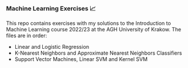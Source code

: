 ### Machine Learning Exercises 📈
This repo contains exercises with my solutions to the Introduction to Machine Learning course 2022/23 at the AGH University of Krakow. The files are in order:
- Linear and Logistic Regression
- K-Nearest Neighbors and Approximate Nearest Neighbors Classifiers
- Support Vector Machines, Linear SVM and Kernel SVM
